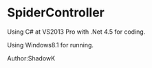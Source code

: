 # SpiderController

Using C# at VS2013 Pro with .Net 4.5 for coding.

Using Windows8.1 for running.

Author:ShadowK
